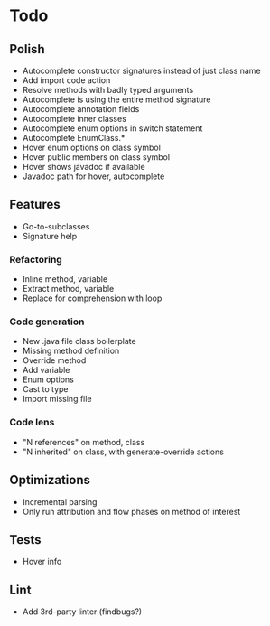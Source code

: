 # Todo

## Polish
* Autocomplete constructor signatures instead of just class name
* Add import code action
* Resolve methods with badly typed arguments
* Autocomplete is using the entire method signature
* Autocomplete annotation fields
* Autocomplete inner classes
* Autocomplete enum options in switch statement
* Autocomplete EnumClass.*
* Hover enum options on class symbol
* Hover public members on class symbol
* Hover shows javadoc if available
* Javadoc path for hover, autocomplete

## Features 
* Go-to-subclasses
* Signature help

### Refactoring
* Inline method, variable
* Extract method, variable
* Replace for comprehension with loop

### Code generation
* New .java file class boilerplate
* Missing method definition
* Override method
* Add variable
* Enum options
* Cast to type
* Import missing file

### Code lens
* "N references" on method, class
* "N inherited" on class, with generate-override actions

## Optimizations
* Incremental parsing
* Only run attribution and flow phases on method of interest

## Tests
* Hover info

## Lint
* Add 3rd-party linter (findbugs?)